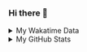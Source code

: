 ### Hi there 👋

<!--
**cdfmlr/cdfmlr** is a ✨ _special_ ✨ repository because its `README.md` (this file) appears on your GitHub profile.

Here are some ideas to get you started:

- 🔭 I’m currently working on ...
- 🌱 I’m currently learning ...
- 👯 I’m looking to collaborate on ...
- 🤔 I’m looking for help with ...
- 💬 Ask me about ...
- 📫 How to reach me: ...
- 😄 Pronouns: ...
- ⚡ Fun fact: ...
-->

<details>

<summary>My Wakatime Data</summary>

<!--START_SECTION:waka-->
![Lines of code](https://img.shields.io/badge/From%20Hello%20World%20I%27ve%20Written-610%20Thousand%20lines%20of%20code-blue)

**🐱 My GitHub Data** 

> 🏆 60 Contributions in the Year 2022
 > 
> 📦 314.2 kB Used in GitHub's Storage 
 > 
> 🚫 Not Opted to Hire
 > 
> 📜 42 Public Repositories 
 > 
> 🔑 7 Private Repositories  
 > 
**I'm an Early 🐤** 

```text
🌞 Morning    73 commits     █████░░░░░░░░░░░░░░░░░░░░   20.51% 
🌆 Daytime    166 commits    ███████████░░░░░░░░░░░░░░   46.63% 
🌃 Evening    104 commits    ███████░░░░░░░░░░░░░░░░░░   29.21% 
🌙 Night      13 commits     █░░░░░░░░░░░░░░░░░░░░░░░░   3.65%

```
📅 **I'm Most Productive on Thursday** 

```text
Monday       34 commits     ██░░░░░░░░░░░░░░░░░░░░░░░   9.55% 
Tuesday      35 commits     ██░░░░░░░░░░░░░░░░░░░░░░░   9.83% 
Wednesday    43 commits     ███░░░░░░░░░░░░░░░░░░░░░░   12.08% 
Thursday     71 commits     █████░░░░░░░░░░░░░░░░░░░░   19.94% 
Friday       62 commits     ████░░░░░░░░░░░░░░░░░░░░░   17.42% 
Saturday     52 commits     ███░░░░░░░░░░░░░░░░░░░░░░   14.61% 
Sunday       59 commits     ████░░░░░░░░░░░░░░░░░░░░░   16.57%

```


📊 **This Week I Spent My Time On** 

```text
⌚︎ Time Zone: Asia/Shanghai

```

**I Mostly Code in Go** 

```text
Go                       11 repos            ██████░░░░░░░░░░░░░░░░░░░   25.58% 
Python                   10 repos            █████░░░░░░░░░░░░░░░░░░░░   23.26% 
Jupyter Notebook         5 repos             ███░░░░░░░░░░░░░░░░░░░░░░   11.63% 
Java                     4 repos             ██░░░░░░░░░░░░░░░░░░░░░░░   9.3% 
HTML                     2 repos             █░░░░░░░░░░░░░░░░░░░░░░░░   4.65%

```



 Last Updated on 25/02/2022 01:23:21 UTC
<!--END_SECTION:waka-->

</details>

<details>
 
 <summary>My GitHub Stats</summary>

[![CDFMLR's github stats](https://github-readme-stats.vercel.app/api?username=cdfmlr&count_private=true&show_icons=true)](https://github.com/anuraghazra/github-readme-stats)

</details>
